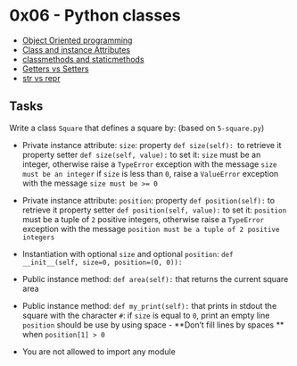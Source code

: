# 0x06 - Python classes

-   [Object Oriented programming](https://intranet.alxswe.com/rltoken/M-MFweENpRdEfRto_Gzlvg)
-   [Class and instance Attributes](https://intranet.alxswe.com/rltoken/SGQIevRxW6lTgr4jGDzXbw)
-   [classmethods and staticmethods](https://intranet.alxswe.com/rltoken/Ij1EnTg02gtIknOkNv4xGA)
-   [Getters vs Setters](https://intranet.alxswe.com/rltoken/xjpk-jUNe0uGEzcNXbwIHQ)
-   [str vs repr](https://intranet.alxswe.com/rltoken/iu1ILT-t6FMuZvk7vRvfuQ)

## Tasks

Write a class `Square` that defines a square by: (based on `5-square.py`)

-   Private instance attribute: `size`:
    property `def size(self): `to retrieve it
    property setter `def size(self, value):` to set it:
    `size` must be an integer, otherwise raise a `TypeError` exception with the message `size must be an integer`
    if `size` is less than `0`, raise a `ValueError` exception with the message `size must be >= 0`
-   Private instance attribute: `position`:
    property `def position(self):` to retrieve it
    property setter `def position(self, value):` to set it:
    `position` must be a tuple of `2` positive integers, otherwise raise a `TypeError` exception with the message `position must be a tuple of 2 positive integers`
-   Instantiation with optional `size` and optional `position`: `def __init__(self, size=0, position=(0, 0)):`

-   Public instance method: `def area(self):` that returns the current square area

-   Public instance method: `def my_print(self):` that prints in stdout the square with the character `#`:
    if `size` is equal to `0`, print an empty line
    `position` should be use by using space - **Don’t fill lines by spaces ** when `position[1] > 0`

-   You are not allowed to import any module
